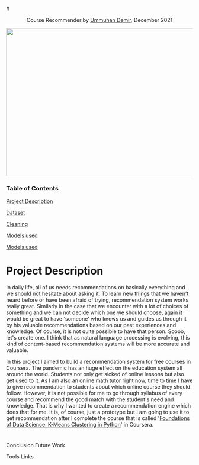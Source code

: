 
#<p align="center">Course Recommender by [Ummuhan Demir](https://github.com/UmmuDem), December 2021</p>

<p align="center">
<a href="url"><img src="https://user-images.githubusercontent.com/55329025/145736875-983db9b4-82c7-4cc7-ba88-f9b171a66774.jpeg" align="center" height="400" width="800" ></a>
</p>

### Table of Contents  
[Project Description](#project-description)

[Dataset](#dataset)

[Cleaning](#cleaning)

[Models used](#models-used)

[Models used](#models-used)


# Project Description

In daily life, all of us needs recommendations on basically everything and we should not hesitate about asking it. To learn new things that we haven't heard before or have been afraid of trying, recommendation system works really great. Similarly in the case that we encounter with a lot of choices of something and we can not decide which one we should choose, again it would be great to have 'someone' who knows us and guides us through it by his valuable recommendations based on our past experiences and knowledge. Of course, it is not quite possible to have that person. Soooo, let's create one. I think that as natural language processing is evolving, this kind of content-based recommendation systems will be more accurate and valuable. 

In this project I aimed to build a recommendation system for free courses in Coursera. The pandemic has an huge effect on the education system all around the world. Students not only get sicked of online lessons but also get used to it. As I am also an online math tutor right now, time to time I have to give recommendation to students about which online course they should follow.  However, it is not possible for me to go through syllabus of every course and recommend the good match with the student's need and knowledge. That is why I wanted to create a recommendation engine which does that for me. It is, of course, just a prototype but I am going to use it to get recommendation after I complete the course that is called '[Foundations of Data Science: K-Means Clustering in Python](https://www.coursera.org/learn/data-science-k-means-clustering-python)' in Coursera. 

# 

Conclusion
Future Work

Tools
Links
